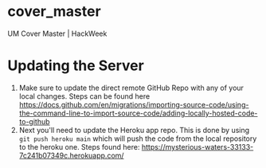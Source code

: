 # cover_master
UM Cover Master | HackWeek


# Updating the Server 

1. Make sure to update the direct remote GitHub Repo with any of your local changes. Steps can be found here https://docs.github.com/en/migrations/importing-source-code/using-the-command-line-to-import-source-code/adding-locally-hosted-code-to-github
2. Next you'll need to update the Heroku app repo. This is done by using `git push heroku main` which will push the code from the local repository to the heroku one. Steps found here: https://mysterious-waters-33133-7c241b07349c.herokuapp.com/
